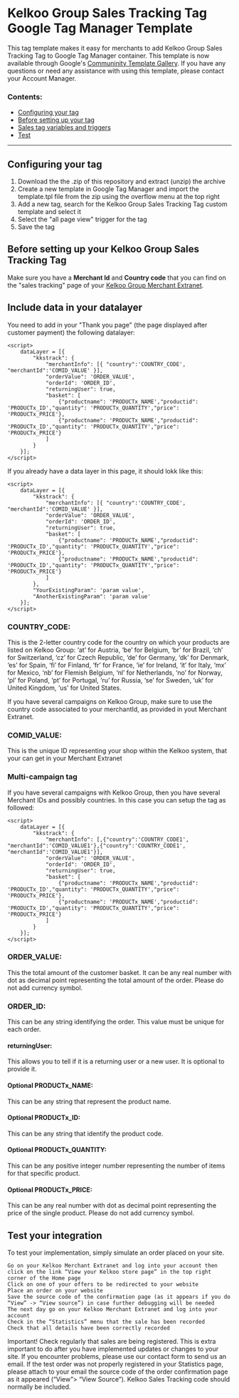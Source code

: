 # Kelkoo Group Sales Tracking Tag Google Tag Manager Template

This tag template makes it easy for merchants to add Kelkoo Group Sales Tracking Tag to Google Tag Manager container. This template is now available through Google's [Communinity Template Gallery](https://tagmanager.google.com/gallery/#/owners/tobecompleted). If you have any questions or need any assistance with using this template, please contact your Account Manager.

### Contents: 
* [Configuring your tag](#config)
* [Before setting up your tag](#preparation)
* [Sales tag variables and triggers](#datalayer)
* [Test](#test)

----

## <a name="config"></a>Configuring your tag

1. Download the the .zip of this repository and extract (unzip) the archive  
1. Create a new template in Google Tag Manager and import the template.tpl file from the zip using the overflow menu at the top right
1. Add a new tag, search for the Kelkoo Group Sales Tracking Tag custom template and select it
1. Select the "all page view" trigger for the tag
1. Save the tag


## <a name="preparation"></a>Before setting up your Kelkoo Group Sales Tracking Tag

Make sure you have a **Merchant Id** and **Country code** that you can find on the "sales tracking" page of your [Kelkoo Group Merchant Extranet](https://merchant.kelkoogroup.com/).

## <a name="datalayer"></a>Include data in your datalayer

You need to add in your "Thank you page" (the page displayed after customer payment) the following datalayer:

```
<script>
	dataLayer = [{
		"kkstrack": {
			"merchantInfo": [{ "country":'COUNTRY_CODE', "merchantId":'COMID_VALUE' }],
			"orderValue": 'ORDER_VALUE',
			"orderId": 'ORDER_ID',
			"returningUser": true,
			"basket": [
				{"productname": 'PRODUCTx_NAME',"productid": 'PRODUCTx_ID',"quantity": 'PRODUCTx_QUANTITY',"price": 'PRODUCTx_PRICE'},
	        	{"productname": 'PRODUCTx_NAME',"productid": 'PRODUCTx_ID',"quantity": 'PRODUCTx_QUANTITY',"price": 'PRODUCTx_PRICE'}
			]
		}
    }];
</script>
```

If you already have a data layer in this page, it should lokk like this:

```
<script>
	dataLayer = [{
		"kkstrack": {
			"merchantInfo": [{ "country":'COUNTRY_CODE', "merchantId":'COMID_VALUE' }],
			"orderValue": 'ORDER_VALUE',
			"orderId": 'ORDER_ID',
			"returningUser": true,
			"basket": [
				{"productname": 'PRODUCTx_NAME',"productid": 'PRODUCTx_ID',"quantity": 'PRODUCTx_QUANTITY',"price": 'PRODUCTx_PRICE'},
	        	{"productname": 'PRODUCTx_NAME',"productid": 'PRODUCTx_ID',"quantity": 'PRODUCTx_QUANTITY',"price": 'PRODUCTx_PRICE'}
			]
		},
		"YourExistingParam": 'param value',
		"AnotherExistingParam": 'param value'
    }];
</script>
```


### COUNTRY_CODE:

This is the 2-letter country code for the country on which your products are listed on Kelkoo Group: ‘at’ for Austria, ‘be’ for Belgium, ‘br’ for Brazil, ‘ch’ for Switzerland, ‘cz’ for Czech Republic, ‘de’ for Germany, ‘dk’ for Denmark, ‘es’ for Spain, ‘fi’ for Finland, ‘fr’ for France, ‘ie’ for Ireland, ‘it’ for Italy, ‘mx’ for Mexico, ‘nb’ for Flemish Belgium, ‘nl’ for Netherlands, ‘no’ for Norway, ‘pl’ for Poland, ‘pt’ for Portugal, ‘ru’ for Russia, ‘se’ for Sweden, ‘uk’ for United Kingdom, ‘us’ for United States.

If you have several campaigns on Kelkoo Group, make sure to use the country code associated to your merchantId, as provided in yout Merchant Extranet.


### COMID_VALUE:

This is the unique ID representing your shop within the Kelkoo system, that your can get in your Merchant Extranet

### Multi-campaign tag

If you have several campaigns with Kelkoo Group, then you have several Merchant IDs and possibly countries. In this case you can setup the tag as followed:

```
<script>
	dataLayer = [{
		"kkstrack": {
			"merchantInfo": [,{"country":'COUNTRY_CODE1', "merchantId":'COMID_VALUE1'},{"country":'COUNTRY_CODE1', "merchantId":'COMID_VALUE1'}],
			"orderValue": 'ORDER_VALUE',
			"orderId": 'ORDER_ID',
			"returningUser": true,
			"basket": [
				{"productname": 'PRODUCTx_NAME',"productid": 'PRODUCTx_ID',"quantity": 'PRODUCTx_QUANTITY',"price": 'PRODUCTx_PRICE'},
	        	{"productname": 'PRODUCTx_NAME',"productid": 'PRODUCTx_ID',"quantity": 'PRODUCTx_QUANTITY',"price": 'PRODUCTx_PRICE'}
			]
		}
    }];
</script>
```

### ORDER_VALUE:

This the total amount of the customer basket. It can be any real number with dot as decimal point representing the total amount of the order. Please do not add currency symbol.

### ORDER_ID:

This can be any string identifying the order. This value must be unique for each order.

#### returningUser:

This allows you to tell if it is a returning user or a new user. It is optional to provide it.


#### Optional PRODUCTx_NAME:

This can be any string that represent the product name.

#### Optional PRODUCTx_ID:

This can be any string that identify the product code.

#### Optional PRODUCTx_QUANTITY:

This can be any positive integer number representing the number of items for that specific product.

#### Optional PRODUCTx_PRICE:

This can be any real number with dot as decimal point representing the price of the single product. Please do not add currency symbol.

## <a name="test"></a>Test your integration

To test your implementation, simply simulate an order placed on your site.

    Go on your Kelkoo Merchant Extranet and log into your account then click on the link “View your Kelkoo store page” in the top right corner of the Home page
    Click on one of your offers to be redirected to your website
    Place an order on your website
    Save the source code of the confirmation page (as it appears if you do “View” -> “View source”) in case further debugging will be needed
    The next day go on your Kelkoo Merchant Extranet and log into your account
    Check in the “Statistics” menu that the sale has been recorded
    Check that all details have been correctly recorded

Important! Check regularly that sales are being registered. This is extra important to do after you have implemented updates or changes to your site.
If you encounter problems, please use our contact form to send us an email. If the test order was not properly registered in your Statistics page, please attach to your email the source code of the order confirmation page as it appeared (“View”> “View Source”). Kelkoo Sales Tracking code should normally be included.